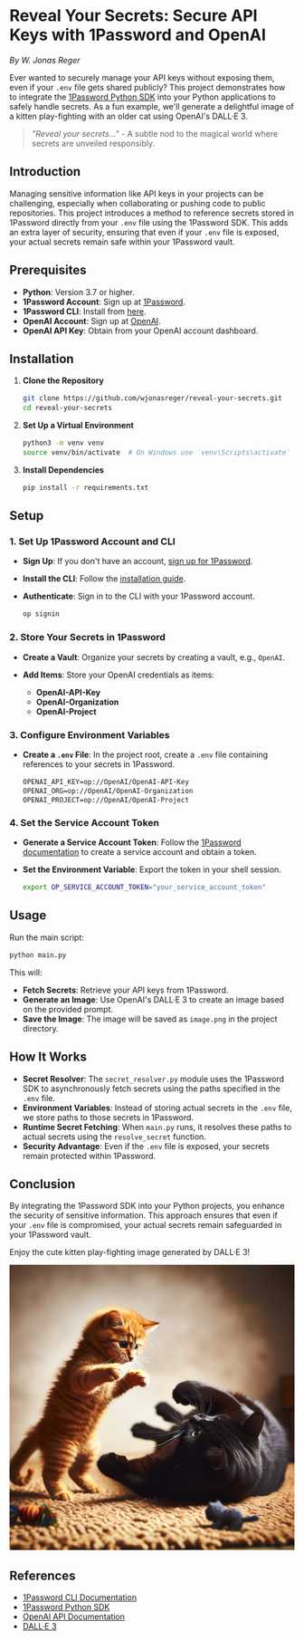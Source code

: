 # Reveal Your Secrets: Secure API Keys with 1Password and OpenAI

*By W. Jonas Reger*

Ever wanted to securely manage your API keys without exposing them, even if your `.env` file gets shared publicly? This project demonstrates how to integrate the [1Password Python SDK](https://developer.1password.com/docs/sdks/python) into your Python applications to safely handle secrets. As a fun example, we'll generate a delightful image of a kitten play-fighting with an older cat using OpenAI's DALL·E 3.

> *"Reveal your secrets..."* - A subtle nod to the magical world where secrets are unveiled responsibly.

## Introduction

Managing sensitive information like API keys in your projects can be challenging, especially when collaborating or pushing code to public repositories. This project introduces a method to reference secrets stored in 1Password directly from your `.env` file using the 1Password SDK. This adds an extra layer of security, ensuring that even if your `.env` file is exposed, your actual secrets remain safe within your 1Password vault.

## Prerequisites

- **Python**: Version 3.7 or higher.
- **1Password Account**: Sign up at [1Password](https://1password.com).
- **1Password CLI**: Install from [here](https://developer.1password.com/docs/cli/get-started#install).
- **OpenAI Account**: Sign up at [OpenAI](https://platform.openai.com/).
- **OpenAI API Key**: Obtain from your OpenAI account dashboard.

## Installation

1. **Clone the Repository**

   ```bash
   git clone https://github.com/wjonasreger/reveal-your-secrets.git
   cd reveal-your-secrets
   ```

2. **Set Up a Virtual Environment**

   ```bash
   python3 -m venv venv
   source venv/bin/activate  # On Windows use `venv\Scripts\activate`
   ```

3. **Install Dependencies**

   ```bash
   pip install -r requirements.txt
   ```

## Setup

### 1. Set Up 1Password Account and CLI

- **Sign Up**: If you don't have an account, [sign up for 1Password](https://1password.com/sign-up/).
- **Install the CLI**: Follow the [installation guide](https://developer.1password.com/docs/cli/get-started#install).
- **Authenticate**: Sign in to the CLI with your 1Password account.

  ```bash
  op signin
  ```

### 2. Store Your Secrets in 1Password

- **Create a Vault**: Organize your secrets by creating a vault, e.g., `OpenAI`.
- **Add Items**: Store your OpenAI credentials as items:

  - **OpenAI-API-Key**
  - **OpenAI-Organization**
  - **OpenAI-Project**

### 3. Configure Environment Variables

- **Create a `.env` File**: In the project root, create a `.env` file containing references to your secrets in 1Password.

  ```env
  OPENAI_API_KEY=op://OpenAI/OpenAI-API-Key
  OPENAI_ORG=op://OpenAI/OpenAI-Organization
  OPENAI_PROJECT=op://OpenAI/OpenAI-Project
  ```

### 4. Set the Service Account Token

- **Generate a Service Account Token**: Follow the [1Password documentation](https://developer.1password.com/docs/cli/service-accounts/) to create a service account and obtain a token.
- **Set the Environment Variable**: Export the token in your shell session.

  ```bash
  export OP_SERVICE_ACCOUNT_TOKEN="your_service_account_token"
  ```

## Usage

Run the main script:

```bash
python main.py
```

This will:

- **Fetch Secrets**: Retrieve your API keys from 1Password.
- **Generate an Image**: Use OpenAI's DALL·E 3 to create an image based on the provided prompt.
- **Save the Image**: The image will be saved as `image.png` in the project directory.

## How It Works

- **Secret Resolver**: The `secret_resolver.py` module uses the 1Password SDK to asynchronously fetch secrets using the paths specified in the `.env` file.
- **Environment Variables**: Instead of storing actual secrets in the `.env` file, we store paths to those secrets in 1Password.
- **Runtime Secret Fetching**: When `main.py` runs, it resolves these paths to actual secrets using the `resolve_secret` function.
- **Security Advantage**: Even if the `.env` file is exposed, your secrets remain protected within 1Password.

## Conclusion

By integrating the 1Password SDK into your Python projects, you enhance the security of sensitive information. This approach ensures that even if your `.env` file is compromised, your actual secrets remain safeguarded in your 1Password vault.

Enjoy the cute kitten play-fighting image generated by DALL·E 3!

![Kitten Play-Fighting](https://raw.githubusercontent.com/wjonasreger/reveal-your-secrets/refs/heads/main/kitty.png)

## References

- [1Password CLI Documentation](https://developer.1password.com/docs/cli/)
- [1Password Python SDK](https://developer.1password.com/docs/sdks/python)
- [OpenAI API Documentation](https://platform.openai.com/docs/introduction)
- [DALL·E 3](https://openai.com/dall-e-3)
